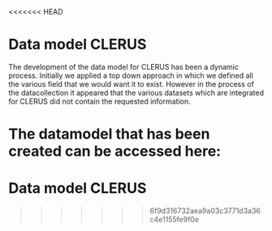 <<<<<<< HEAD
# Data model CLERUS 

The development of the data model for CLERUS has been a dynamic process. Initially we applied a top down approach in which we defined all the various field that we would want it to exist. However in the process of the datacollection it appeared that the various datasets which are integrated for CLERUS did not contain the requested information.

The datamodel that has been created can be accessed here:
=======
# Data model CLERUS

>>>>>>> 6f9d316732aea9a03c3771d3a36c4e1155fe9f0e
